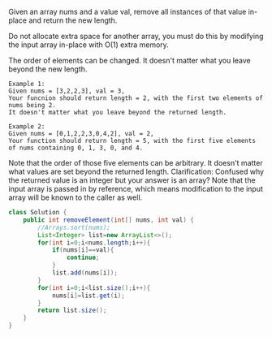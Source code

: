 Given an array nums and a value val, remove all instances of that value in-place and return the new length.

Do not allocate extra space for another array, you must do this by modifying the input array in-place with O(1) extra memory.

The order of elements can be changed. It doesn't matter what you leave beyond the new length.
```
Example 1:
Given nums = [3,2,2,3], val = 3,
Your funcnion should return length = 2, with the first two elements of nums being 2.
It doesn't matter what you leave beyond the returned length.

Example 2:
Given nums = [0,1,2,2,3,0,4,2], val = 2,
Your function should return length = 5, with the first five elements of nums containing 0, 1, 3, 0, and 4.
```
Note that the order of those five elements can be arbitrary.
It doesn't matter what values are set beyond the returned length.
Clarification:
Confused why the returned value is an integer but your answer is an array?
Note that the input array is passed in by reference, which means modification to the input array will be known to the caller as well.
```java
class Solution {
    public int removeElement(int[] nums, int val) {
        //Arrays.sort(nums);
        List<Integer> list=new ArrayList<>();
        for(int i=0;i<nums.length;i++){
            if(nums[i]==val){
                continue;
            }
            list.add(nums[i]);
        }
        for(int i=0;i<list.size();i++){
            nums[i]=list.get(i);
        }
        return list.size();
    }
}
```

